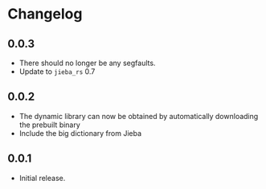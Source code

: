 # Changelog

## 0.0.3

- There should no longer be any segfaults.
- Update to `jieba_rs` 0.7

## 0.0.2

- The dynamic library can now be obtained by automatically downloading the prebuilt binary
- Include the big dictionary from Jieba

## 0.0.1

- Initial release.

